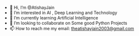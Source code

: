 - 👋 Hi, I’m @AtishayJain
- 👀 I’m interested in AI , Deep Learning and Technology
- 🌱 I’m currently learning Artificial Intelligence
- 💞️ I’m looking to collaborate on Some good Python Projects
- 📫 How to reach me my email: theatishayjain2003@gmail.com

<!---
AtishayJain2102003/AtishayJain2102003 is a ✨ special ✨ repository because its `README.md` (this file) appears on your GitHub profile.
You can click the Preview link to take a look at your changes.
--->
